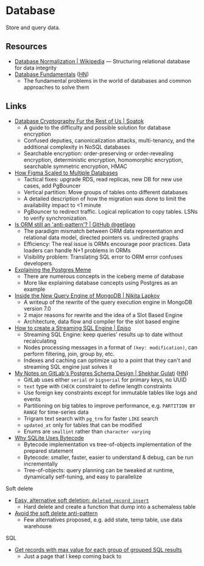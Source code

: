 # Database

Store and query data.

## Resources

- [Database Normalization | Wikipedia](https://en.wikipedia.org/wiki/Database_normalization)
  — Structuring relational database for data integrity
- [Database Fundamentals](https://tontinton.com/posts/database-fundementals/)
  ([HN](https://news.ycombinator.com/item?id=38655066))
  - The fundamental problems in the world of databases and common approaches to
    solve them

## Links

- [Database Cryptography Fur the Rest of Us | Soatok](https://soatok.blog/2023/03/01/database-cryptography-fur-the-rest-of-us/)
  - A guide to the difficulty and possible solution for database encryption
  - Confused deputies, canonicalization attacks, multi-tenancy, and the
    additional complexity in NoSQL databases
  - Searchable encryption: order-preserving or order-revealing encryption,
    deterministic encryption, homomorphic encryption, searchable symmetric
    encryption, HMAC
- [How Figma Scaled to Multiple Databases](https://www.figma.com/blog/how-figma-scaled-to-multiple-databases/)
  - Tactical fixes: upgrade RDS, read replicas, new DB for new use cases, add
    PgBouncer
  - Vertical partition: Move groups of tables onto different databases
  - A detailed description of how the migration was done to limit the
    availability impact to \<1 minute
  - PgBouncer to redirect traffic. Logical replication to copy tables. LSNs to
    verify synchronization.
- [Is ORM still an 'anti-pattern'? | GitHub @getlago](https://github.com/getlago/lago/wiki/Is-ORM-still-an-%27anti-pattern%27%3F)
  - The paradigm mismatch between ORM data representation and relational data
    model, directed pointers vs. undirected graphs
  - Efficiency: The real issue is ORMs encourage poor practices. Data loaders
    can handle N+1 problems in ORMs
  - Visibility problem: Translating SQL error to ORM error confuses developers
- [Explaining the Postgres Meme](https://www.avestura.dev/blog/explaining-the-postgres-meme)
  - There are numerous concepts in the iceberg meme of database
  - More like explaining database concepts using Postgres as an example
- [Inside the New Query Engine of MongoDB | Nikita Lapkov](https://laplab.me/posts/inside-new-query-engine-of-mongodb/)
  - A writeup of the rewrite of the query execution engine in MongoDB version
    7.0
  - 2 major reasons for rewrite and the idea of a Slot Based Engine
  - Architecture, data flow and compiler for the slot based engine
- [How to create a Streaming SQL Engine | Episo](https://www.epsio.io/blog/how-to-create-a-streaming-sql-engine)
  - Streaming SQL Engine: keep queries' results up to date without recalculating
  - Nodes processing messages in a format of `(key: modification)`, can perform
    filtering, join, group by, etc.
  - Indexes and caching can optimize up to a point that they can't and streaming
    SQL engine just solves it
- [My Notes on GitLab's Postgres Schema Design | Shekhar Gulati](https://shekhargulati.com/2022/07/08/my-notes-on-gitlabs-postgres-schema-design/)
  ([HN](https://news.ycombinator.com/item?id=39413972))
  - GitLab uses either `serial` or `bigserial` for primary keys, no UUID
  - `text` type with `CHECK` constraint to define length constraints
  - Use foreign key constraints except for immutable tables like logs and events
  - Partitioning on big tables to improve performance, e.g. `PARTITION BY RANGE`
    for time-series data
  - Trigram text search with `pg_trm` for faster `LIKE` search
  - `updated_at` only for tables that can be modified
  - Enums are `smallint` rather than `character varying`
- [Why SQLite Uses Bytecode](https://sqlite.org/draft/whybytecode.html)
  - Bytecode implementation vs tree-of-objects implementation of the prepared
    statement
  - Bytecode: smaller, faster, easier to understand & debug, can be run
    incrementally
  - Tree-of-objects: query planning can be tweaked at runtime, dynamically
    self-tuning, and easy to parallelize

Soft delete

- [Easy, alternative soft deletion: `deleted_record_insert`](https://brandur.org/fragments/deleted-record-insert)
  - Hard delete and create a function that dump into a schemaless table
- [Avoid the soft delete anti-pattern](https://www.cultured.systems/2024/04/24/Soft-delete/)
  - Few alternatives proposed, e.g. add state, temp table, use data warehouse

SQL

- [Get records with max value for each group of grouped SQL results](https://stackoverflow.com/questions/12102200/get-records-with-max-value-for-each-group-of-grouped-sql-results)
  - Just a page that I keep coming back to
